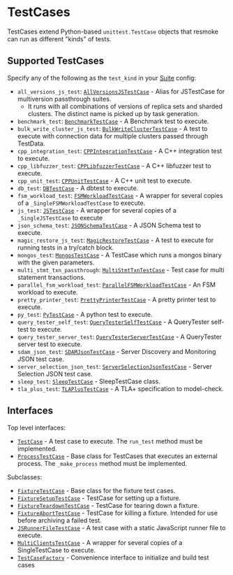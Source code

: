 # TestCases

TestCases extend Python-based `unittest.TestCase` objects that resmoke can run as different "kinds" of tests.

## Supported TestCases

Specify any of the following as the `test_kind` in your [Suite](../../../../buildscripts/resmokeconfig/suites/README.md) config:

- `all_versions_js_test`: [`AllVersionsJSTestCase`](./jstest.py) - Alias for JSTestCase for multiversion passthrough suites.
  - It runs with all combinations of versions of replica sets and sharded clusters. The distinct name is picked up by task generation.
- `benchmark_test`: [`BenchmarkTestCase`](./benchmark_test.py) - A Benchmark test to execute.
- `bulk_write_cluster_js_test`: [`BulkWriteClusterTestCase`](./bulk_write_cluster_js_test.py) - A test to execute with connection data for multiple clusters passed through TestData.
- `cpp_integration_test`: [`CPPIntegrationTestCase`](./cpp_integration_test.py) - A C++ integration test to execute.
- `cpp_libfuzzer_test`: [`CPPLibfuzzerTestCase`](./cpp_libfuzzer_test.py) - A C++ libfuzzer test to execute.
- `cpp_unit_test`: [`CPPUnitTestCase`](./cpp_unittest.py) - A C++ unit test to execute.
- `db_test`: [`DBTestCase`](./dbtest.py) - A dbtest to execute.
- `fsm_workload_test`: [`FSMWorkloadTestCase`](./fsm_workload_test.py) - A wrapper for several copies of a `_SingleFSMWorkloadTestCase` to execute.
- `js_test`: [`JSTestCase`](./jstest.py) - A wrapper for several copies of a `_SingleJSTestCase` to execute
- `json_schema_test`: [`JSONSchemaTestCase`](./json_schema_test.py) - A JSON Schema test to execute.
- `magic_restore_js_test`: [`MagicRestoreTestCase`](./magic_restore_js_test.py) - A test to execute for running tests in a try/catch block.
- `mongos_test`: [`MongosTestCase`](./mongos_test.py) - A TestCase which runs a mongos binary with the given parameters.
- `multi_stmt_txn_passthrough`: [`MultiStmtTxnTestCase`](./multi_stmt_txn_test.py) - Test case for multi statement transactions.
- `parallel_fsm_workload_test`: [`ParallelFSMWorkloadTestCase`](./fsm_workload_test.py) - An FSM workload to execute.
- `pretty_printer_test`: [`PrettyPrinterTestCase`](./pretty_printer_testcase.py) - A pretty printer test to execute.
- `py_test`: [`PyTestCase`](./pytest.py) - A python test to execute.
- `query_tester_self_test`: [`QueryTesterSelfTestCase`](./query_tester_self_test.py) - A QueryTester self-test to execute.
- `query_tester_server_test`: [`QueryTesterServerTestCase`](./query_tester_server_test.py) - A QueryTester server test to execute.
- `sdam_json_test`: [`SDAMJsonTestCase`](./sdam_json_test.py) - Server Discovery and Monitoring JSON test case.
- `server_selection_json_test`: [`ServerSelectionJsonTestCase`](./server_selection_json_test.py) - Server Selection JSON test case.
- `sleep_test`: [`SleepTestCase`](./sleeptest.py) - SleepTestCase class.
- `tla_plus_test`: [`TLAPlusTestCase`](./tla_plus_test.py) - A TLA+ specification to model-check.

## Interfaces

Top level interfaces:

- [`TestCase`](./interface.py) - A test case to execute. The `run_test` method must be implemented.
- [`ProcessTestCase`](./interface.py) - Base class for TestCases that executes an external process. The `_make_process` method must be implemented.

Subclasses:

- [`FixtureTestCase`](./fixture.py) - Base class for the fixture test cases.
- [`FixtureSetupTestCase`](./fixture.py) - TestCase for setting up a fixture.
- [`FixtureTeardownTestCase`](./fixture.py) - TestCase for tearing down a fixture.
- [`FixtureAbortTestCase`](./fixture.py) - TestCase for killing a fixture. Intended for use before archiving a failed test.
- [`JSRunnerFileTestCase`](./jsrunnerfile.py) - A test case with a static JavaScript runner file to execute.
- [`MultiClientsTestCase`](./jstest.py) - A wrapper for several copies of a SingleTestCase to execute.
- [`TestCaseFactory`](./interface.py) - Convenience interface to initialize and build test cases
